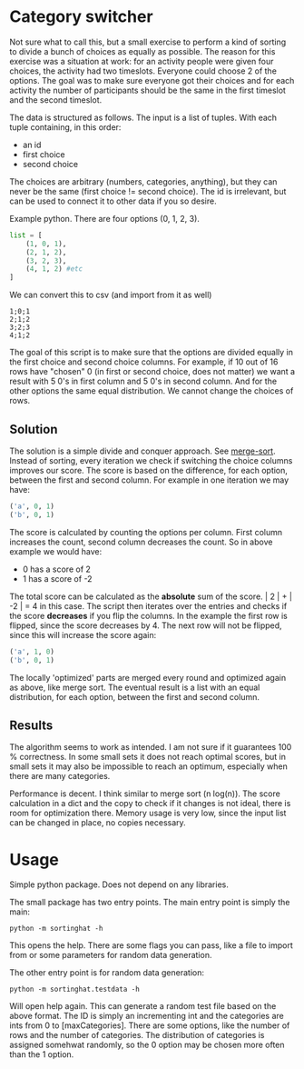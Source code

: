 Category switcher
=================

Not sure what to call this, but a small exercise to perform a kind of sorting to divide a bunch of choices as equally as possible. The reason for this exercise was a situation at work: for an activity people were given four choices, the activity had two timeslots. Everyone could choose 2 of the options. The goal was to make sure everyone got their choices and for each activity the number of participants should be the same in the first timeslot and the second timeslot.

The data is structured as follows. The input is a list of tuples. With each tuple containing, in this order:

- an id 
- first choice
- second choice

The choices are arbitrary (numbers, categories, anything), but they can never be the same (first choice != second choice). The id is irrelevant, but can be used to connect it to other data if you so desire.

Example python. There are four options (0, 1, 2, 3).

```python
list = [
    (1, 0, 1),
    (2, 1, 2),
    (3, 2, 3),
    (4, 1, 2) #etc
]
```

We can convert this to csv (and import from it as well)

```
1;0;1
2;1;2
3;2;3
4;1;2
```

The goal of this script is to make sure that the options are divided equally in the first choice and second choice columns. For example, if 10 out of 16 rows have "chosen" 0 (in first or second choice, does not matter) we want a result with 5 0's in first column and 5 0's in second column. And for the other options the same equal distribution. We cannot change the choices of rows.

Solution
--------

The solution is a simple divide and conquer approach. See [merge-sort](https://en.wikipedia.org/wiki/Merge_sort). Instead of sorting, every iteration we check if switching the choice columns improves our score. The score is based on the difference, for each option, between the first and second column. For example in one iteration we may have:

```python
('a', 0, 1)
('b', 0, 1)
```

The score is calculated by counting the options per column. First column increases the count, second column decreases the count. So in above example we would have:

- 0 has a score of 2
- 1 has a score of -2

The total score can be calculated as the **absolute** sum of the score. | 2 | + | -2 | = 4 in this case. The script then iterates over the entries and checks if the score **decreases** if you flip the columns. In the example the first row is flipped, since the score decreases by 4. The next row will not be flipped, since this will increase the score again:

```python
('a', 1, 0)
('b', 0, 1)
```

The locally 'optimized' parts are merged every round and optimized again as above, like merge sort. The eventual result is a list with an equal distribution, for each option, between the first and second column.

Results
-------

The algorithm seems to work as intended. I am not sure if it guarantees 100 % correctness. In some small sets it does not reach optimal scores, but in small sets it may also be impossible to reach an optimum, especially when there are many categories.

Performance is decent. I think similar to merge sort (n log(n)). The score calculation in a dict and the copy to check if it changes is not ideal, there is room for optimization there. Memory usage is very low, since the input list can be changed in place, no copies necessary.

Usage
=====

Simple python package. Does not depend on any libraries.

The small package has two entry points. The main entry point is simply the main:

```
python -m sortinghat -h
```

This opens the help. There are some flags you can pass, like a file to import from or some parameters for random data generation.

The other entry point is for random data generation:

```
python -m sortinghat.testdata -h
```

Will open help again. This can generate a random test file based on the above format. The ID is simply an incrementing int and the categories are ints from 0 to \[maxCategories\]. There are some options, like the number of rows and the number of categories. The distribution of categories is assigned somehwat randomly, so the 0 option may be chosen more often than the 1 option. 